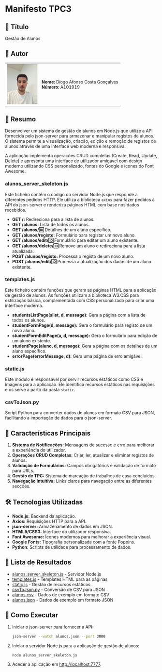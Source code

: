 # Manifesto TPC3

## 📌 Título

Gestão de Alunos

## 👤 Autor

<table>
<tr>
    <td><img src="../diogo.jpg" width="100"></td>
    <td>
    <strong>Nome:</strong> Diogo Afonso Costa Gonçalves<br>
    <strong>Número:</strong> A101919
    </td>
</tr>
</table>

## 📝 Resumo

Desenvolver um sistema de gestão de alunos em Node.js que utilize a API fornecida pelo json-server para armazenar e manipular registos de alunos. O sistema permite a visualização, criação, edição e remoção de registos de alunos através de uma interface web moderna e responsiva.

A aplicação implementa operações CRUD completas (Create, Read, Update, Delete) e apresenta uma interface de utilizador amigável com design moderno utilizando CSS personalizado, fontes do Google e ícones do Font Awesome.

### alunos_server_skeleton.js

Este ficheiro contém o código do servidor Node.js que responde a diferentes pedidos HTTP. Ele utiliza a biblioteca `axios` para fazer pedidos à API do json-server e renderiza páginas HTML com base nos dados recebidos.

- **GET /:** Redireciona para a lista de alunos.
- **GET /alunos:** Lista de todos os alunos.
- **GET /alunos/:id:** Detalhes de um aluno específico.
- **GET /alunos/registo:** Formulário para registar um novo aluno.
- **GET /alunos/edit/:id:** Formulário para editar um aluno existente.
- **GET /alunos/delete/:id:** Remove um aluno e redireciona para a lista atualizada.
- **POST /alunos/registo:** Processa o registo de um novo aluno.
- **POST /alunos/edit/:id:** Processa a atualização dos dados de um aluno existente.

### templates.js

Este ficheiro contém funções que geram as páginas HTML para a aplicação de gestão de alunos. As funções utilizam a biblioteca W3.CSS para estilização básica, complementada com CSS personalizado para criar uma interface moderna.

- **studentsListPage(slist, d, message):** Gera a página com a lista de todos os alunos.
- **studentFormPage(d, message):** Gera o formulário para registo de um novo aluno.
- **studentFormEditPage(a, d, message):** Gera o formulário para edição de um aluno existente.
- **studentPage(aluno, d, message):** Gera a página com os detalhes de um aluno específico.
- **errorPage(errorMessage, d):** Gera uma página de erro amigável.

### static.js

Este módulo é responsável por servir recursos estáticos como CSS e imagens para a aplicação. Ele identifica recursos estáticos nas requisições e os serve a partir da pasta `static`.

### csvToJson.py

Script Python para converter dados de alunos em formato CSV para JSON, facilitando a importação de dados para o json-server.

## 🚀 Características Principais

1. **Sistema de Notificações:** Mensagens de sucesso e erro para melhorar a experiência do utilizador.
2. **Operações CRUD Completas:** Criar, ler, atualizar e eliminar registos de alunos.
3. **Validação de Formulários:** Campos obrigatórios e validação de formato para URLs.
4. **Gestão de TPC:** Sistema de marcação de trabalhos de casa concluídos.
5. **Navegação Intuitiva:** Links claros para navegação entre as diferentes secções.

## 🛠️ Tecnologias Utilizadas

- **Node.js:** Backend da aplicação.
- **Axios:** Requisições HTTP para a API.
- **json-server:** Armazenamento de dados em JSON.
- **HTML5/CSS3:** Interface do utilizador responsiva.
- **Font Awesome:** Ícones modernos para melhorar a experiência visual.
- **Google Fonts:** Tipografia personalizada com a fonte Poppins.
- **Python:** Scripts de utilidade para processamento de dados.

## 📂 Lista de Resultados

- [alunos_server_skeleton.js](./alunos_server_skeleton.js) - Servidor Node.js
- [templates.js](./templates.js) - Templates HTML para as páginas
- [static.js](./static.js) - Gestão de recursos estáticos
- [csvToJson.py](./csvToJson.py) - Conversão de CSV para JSON
- [alunos.csv](./alunos.csv) - Dados de exemplo em formato CSV
- [alunos.json](./alunos.json) - Dados de exemplo em formato JSON

## 🚀 Como Executar

1. Iniciar o json-server para fornecer a API:
    ```bash
    json-server --watch alunos.json --port 3000
    ```

2. Iniciar o servidor Node.js para a aplicação de gestão de alunos:
    ```bash
    node alunos_server_skeleton.js
    ```

3. Aceder à aplicação em [http://localhost:7777](http://localhost:7777).